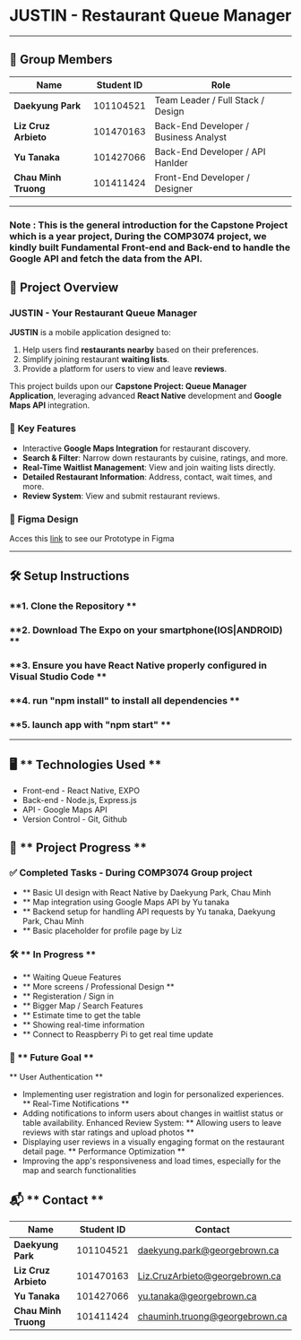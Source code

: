 # **JUSTIN - Restaurant Queue Manager**

---

## 📌 **Group Members**

| **Name**                | **Student ID** | **Role**                              |
|-------------------------|----------------|---------------------------------------|
| **Daekyung Park**       | 101104521      | Team Leader / Full Stack / Design     |
| **Liz Cruz Arbieto**    | 101470163      | Back-End Developer / Business Analyst |
| **Yu Tanaka**           | 101427066      | Back-End Developer / API Hanlder      |
| **Chau Minh Truong**    | 101411424      | Front-End Developer / Designer        |

---
### Note : This is the general introduction for the Capstone Project which is a year project, During the COMP3074 project, we kindly built Fundamental Front-end and Back-end to handle the Google API and fetch the data from the API. 

## 🚀 **Project Overview**

### **JUSTIN - Your Restaurant Queue Manager**  
**JUSTIN** is a mobile application designed to:  
1. Help users find **restaurants nearby** based on their preferences.  
2. Simplify joining restaurant **waiting lists**.  
3. Provide a platform for users to view and leave **reviews**.

This project builds upon our **Capstone Project: Queue Manager Application**, leveraging advanced **React Native** development and **Google Maps API** integration.  

### 🌟 **Key Features**
- Interactive **Google Maps Integration** for restaurant discovery.  
- **Search & Filter**: Narrow down restaurants by cuisine, ratings, and more.  
- **Real-Time Waitlist Management**: View and join waiting lists directly.  
- **Detailed Restaurant Information**: Address, contact, wait times, and more.  
- **Review System**: View and submit restaurant reviews.  


### 🎨  **Figma Design**
Acces this [link](https://www.figma.com/proto/U3XXowXQrGKvMgyowTULuz/JustIn?node-id=174-2447&node-type=canvas&t=dqj47qozwIuWd8yx-1&scaling=scale-down&content-scaling=fixed&page-id=53%3A800&starting-point-node-id=174%3A2447) to see our Prototype in Figma

---

## 🛠️ **Setup Instructions**

### **1. Clone the Repository **
### **2. Download The Expo on your smartphone(IOS|ANDROID) **
### **3. Ensure you have React Native properly configured in Visual Studio Code **
### **4. run "npm install" to install all dependencies **
### **5. launch app with "npm start" **


---

## 🖥️ ** Technologies Used **
- Front-end - React Native, EXPO
- Back-end  - Node.js, Express.js
- API       - Google Maps API
- Version Control - Git, Github


## 📅 ** Project Progress **

### ✅ Completed Tasks - During COMP3074 Group project
- ** Basic UI design with React Native by Daekyung Park, Chau Minh
- ** Map integration using Google Maps API by Yu tanaka
- ** Backend setup for handling API requests by Yu tanaka, Daekyung Park, Chau Minh
- ** Basic placeholder for profile page by Liz

### 🛠️ ** In Progress **
- ** Waiting Queue Features
- ** More screens / Professional Design **
- ** Registeration / Sign in
- ** Bigger Map / Search Features
- ** Estimate time to get the table
- ** Showing real-time information
- ** Connect to Reaspberry Pi to get real time update



### 🎯 ** Future Goal ** 
** User Authentication ** 
- Implementing user registration and login for personalized experiences.
** Real-Time Notifications **
- Adding notifications to inform users about changes in waitlist status or table availability.
Enhanced Review System:
** Allowing users to leave reviews with star ratings and upload photos **
- Displaying user reviews in a visually engaging format on the restaurant detail page.
** Performance Optimization **
- Improving the app's responsiveness and load times, especially for the map and search functionalities







## 📬 ** Contact **  
| **Name**                | **Student ID** | **Contact**                       |
|-------------------------|----------------|-----------------------------------|
| **Daekyung Park**       | 101104521      | daekyung.park@georgebrown.ca      |
| **Liz Cruz Arbieto**    | 101470163      | Liz.CruzArbieto@georgebrown.ca    |
| **Yu Tanaka**           | 101427066      | yu.tanaka@georgebrown.ca          |
| **Chau Minh Truong**    | 101411424      | chauminh.truong@georgebrown.ca    |

